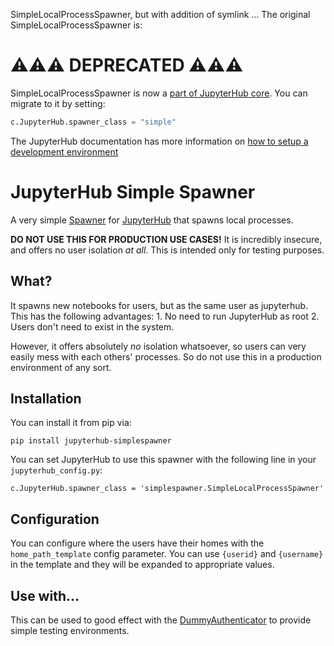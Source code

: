 SimpleLocalProcessSpawner, but with addition of symlink ... The original SimpleLocalProcessSpawner is:

# ⚠️⚠️⚠️ DEPRECATED ⚠️⚠️⚠️ #

SimpleLocalProcessSpawner is now a [part of JupyterHub core](https://github.com/jupyterhub/jupyterhub/blob/3800ceaf9edf33a0171922b93ea3d94f87aa8d91/jupyterhub/spawner.py#L1647). 
You can migrate to it by setting:

```python
c.JupyterHub.spawner_class = "simple"
```

The JupyterHub documentation has more information on [how to setup a development environment](https://jupyterhub.readthedocs.io/en/stable/contributing/setup.html)

# JupyterHub Simple Spawner #

A very simple [Spawner](https://github.com/jupyter/jupyterhub/wiki/Spawners) for
[JupyterHub](https://github.com/jupyter/jupyterhub) that spawns local processes.

**DO NOT USE THIS FOR PRODUCTION USE CASES!** It is incredibly insecure, and
offers no user isolation *at all*. This is intended only for testing purposes.

## What? ##

It spawns new notebooks for users, but as the same user as jupyterhub. This
has the following advantages:
    1. No need to run JupyterHub as root
    2. Users don't need to exist in the system.

However, it offers absolutely *no* isolation whatsoever, so users can very
easily mess with each others' processes. So do not use this in a production
environment of any sort.

## Installation ##

You can install it from pip via:

```
pip install jupyterhub-simplespawner
```

You can set JupyterHub to use this spawner with the following line in your
`jupyterhub_config.py`:

```
c.JupyterHub.spawner_class = 'simplespawner.SimpleLocalProcessSpawner'
```

## Configuration ##

You can configure where the users have their homes with the `home_path_template`
config parameter. You can use `{userid}` and `{username}` in the template and
they will be expanded to appropriate values.

## Use with... ##

This can be used to good effect with the [DummyAuthenticator](https://github.com/yuvipanda/jupyterhub-dummy-authenticator)
to provide simple testing environments.
